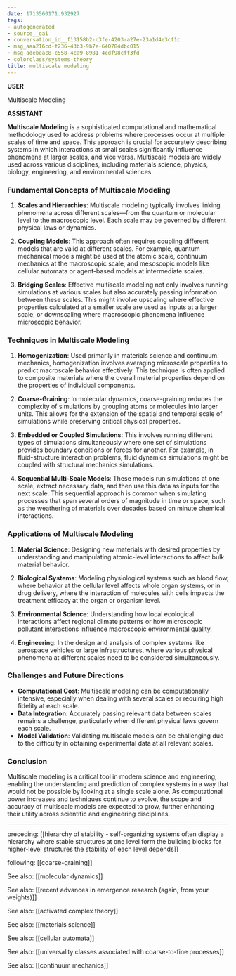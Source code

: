 ```yaml
---
date: 1713560171.932927
tags:
- autogenerated
- source__oai
- conversation_id__f13158b2-c3fe-4203-a27e-23a1d4e3cf1c
- msg_aaa216cd-f236-43b3-9b7e-640784dbc015
- msg_adebeac8-c558-4ca9-8981-4cdf98cff3fd
- colorclass/systems-theory
title: multiscale modeling
---
```


**USER**

Multiscale Modeling


**ASSISTANT**

**Multiscale Modeling** is a sophisticated computational and mathematical methodology used to address problems where processes occur at multiple scales of time and space. This approach is crucial for accurately describing systems in which interactions at small scales significantly influence phenomena at larger scales, and vice versa. Multiscale models are widely used across various disciplines, including materials science, physics, biology, engineering, and environmental sciences.

### Fundamental Concepts of Multiscale Modeling

1. **Scales and Hierarchies**: Multiscale modeling typically involves linking phenomena across different scales—from the quantum or molecular level to the macroscopic level. Each scale may be governed by different physical laws or dynamics.

2. **Coupling Models**: This approach often requires coupling different models that are valid at different scales. For example, quantum mechanical models might be used at the atomic scale, continuum mechanics at the macroscopic scale, and mesoscopic models like cellular automata or agent-based models at intermediate scales.

3. **Bridging Scales**: Effective multiscale modeling not only involves running simulations at various scales but also accurately passing information between these scales. This might involve upscaling where effective properties calculated at a smaller scale are used as inputs at a larger scale, or downscaling where macroscopic phenomena influence microscopic behavior.

### Techniques in Multiscale Modeling

1. **Homogenization**: Used primarily in materials science and continuum mechanics, homogenization involves averaging microscale properties to predict macroscale behavior effectively. This technique is often applied to composite materials where the overall material properties depend on the properties of individual components.

2. **Coarse-Graining**: In molecular dynamics, coarse-graining reduces the complexity of simulations by grouping atoms or molecules into larger units. This allows for the extension of the spatial and temporal scale of simulations while preserving critical physical properties.

3. **Embedded or Coupled Simulations**: This involves running different types of simulations simultaneously where one set of simulations provides boundary conditions or forces for another. For example, in fluid-structure interaction problems, fluid dynamics simulations might be coupled with structural mechanics simulations.

4. **Sequential Multi-Scale Models**: These models run simulations at one scale, extract necessary data, and then use this data as inputs for the next scale. This sequential approach is common when simulating processes that span several orders of magnitude in time or space, such as the weathering of materials over decades based on minute chemical interactions.

### Applications of Multiscale Modeling

1. **Material Science**: Designing new materials with desired properties by understanding and manipulating atomic-level interactions to affect bulk material behavior.

2. **Biological Systems**: Modeling physiological systems such as blood flow, where behavior at the cellular level affects whole organ systems, or in drug delivery, where the interaction of molecules with cells impacts the treatment efficacy at the organ or organism level.

3. **Environmental Science**: Understanding how local ecological interactions affect regional climate patterns or how microscopic pollutant interactions influence macroscopic environmental quality.

4. **Engineering**: In the design and analysis of complex systems like aerospace vehicles or large infrastructures, where various physical phenomena at different scales need to be considered simultaneously.

### Challenges and Future Directions

- **Computational Cost**: Multiscale modeling can be computationally intensive, especially when dealing with several scales or requiring high fidelity at each scale.
- **Data Integration**: Accurately passing relevant data between scales remains a challenge, particularly when different physical laws govern each scale.
- **Model Validation**: Validating multiscale models can be challenging due to the difficulty in obtaining experimental data at all relevant scales.

### Conclusion

Multiscale modeling is a critical tool in modern science and engineering, enabling the understanding and prediction of complex systems in a way that would not be possible by looking at a single scale alone. As computational power increases and techniques continue to evolve, the scope and accuracy of multiscale models are expected to grow, further enhancing their utility across scientific and engineering disciplines.


---

preceding: [[hierarchy of stability - self-organizing systems often display a hierarchy where stable structures at one level form the building blocks for higher-level structures the stability of each level depends]]  


following: [[coarse-graining]]

See also: [[molecular dynamics]]


See also: [[recent advances in emergence research (again, from your weights)]]


See also: [[activated complex theory]]


See also: [[materials science]]


See also: [[cellular automata]]


See also: [[universality classes associated with coarse-to-fine processes]]


See also: [[continuum mechanics]]